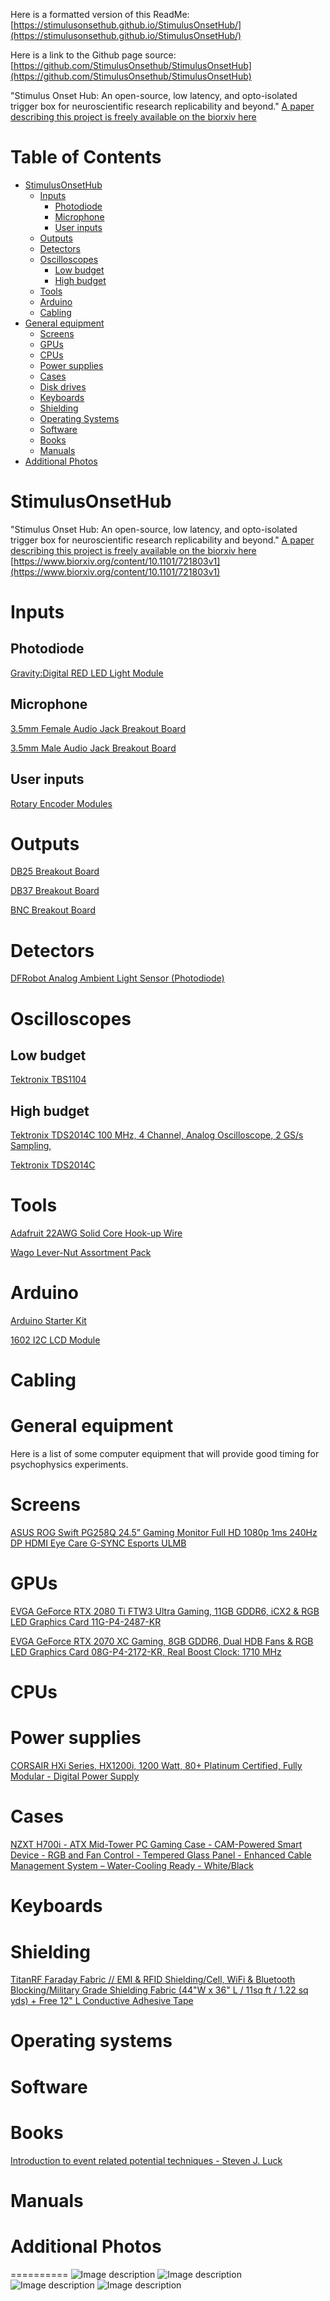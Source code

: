 
Here is a formatted version of this ReadMe:  [https://stimulusonsethub.github.io/StimulusOnsetHub/](https://stimulusonsethub.github.io/StimulusOnsetHub/)

Here is a link to the Github page source:  [https://github.com/StimulusOnsethub/StimulusOnsetHub](https://github.com/StimulusOnsethub/StimulusOnsetHub)

"Stimulus Onset Hub: An open-source, low latency, and opto-isolated trigger box for neuroscientific research replicability and beyond."
[A paper describing this project is freely available on the biorxiv here](https://www.biorxiv.org/content/10.1101/721803v1.full)

Table of Contents
=================

   * [StimulusOnsetHub](#stimulusonsethub)
     * [Inputs](#inputs)
        * [Photodiode](#photodiode)
        * [Microphone](#microphone)
        * [User inputs](#user-inputs)
     * [Outputs](#outputs)
     * [Detectors](#detectors)
     * [Oscilloscopes](#oscilloscopes)
        * [Low budget](#low-budget)
        * [High budget](#high-budget)
     * [Tools](#tools)
     * [Arduino](#arduino)
     * [Cabling](#cabling)
   * [General equipment](#general-equipment)
     * [Screens](#screens)
     * [GPUs](#gpus)
     * [CPUs](#cpus)
     * [Power supplies](#power-supplies)
     * [Cases](#cases)
     * [Disk drives](#disk-drives)
     * [Keyboards](#keyboard)
     * [Shielding](#shielding)
     * [Operating Systems](#operating-systems)
     * [Software](#software)
     * [Books](#books)
     * [Manuals](#manuals)
   * [Additional Photos](#additionalphotos)

     

# StimulusOnsetHub

"Stimulus Onset Hub: An open-source, low latency, and opto-isolated trigger box for neuroscientific research replicability and beyond."
[A paper describing this project is freely available on the biorxiv here](https://www.biorxiv.org/content/10.1101/721803v1)
[https://www.biorxiv.org/content/10.1101/721803v1](https://www.biorxiv.org/content/10.1101/721803v1)


Inputs
==========


Photodiode
----------
[Gravity:Digital RED LED Light Module](https://www.amazon.com/Gravity-brightness-Compatible-expansion-connection/dp/B07CDQTFTD/ref=as_li_ss_tl?keywords=light+detector+df+robot&qid=1564616503&s=gateway&sr=8-1&linkCode=sl1&tag=stimulusonset-20&linkId=ef9724a826e2771ff7075fe37aafd257)

Microphone
----------

[3.5mm Female Audio Jack Breakout Board](https://www.amazon.com/Daughter-Cards-Boards-Stereo-Breakout/dp/B00HKID282/)

[3.5mm Male Audio Jack Breakout Board](https://www.amazon.com/Cerrxian-Terminal-Headphone-Converter-Adapter/dp/B06WRRGYMM/)

User inputs
-----------
[Rotary Encoder Modules](https://www.amazon.com/Cylewet-Encoder-15×16-5-Arduino-CYT1062/dp/B06XQTHDRR/)


Outputs
==========

[DB25 Breakout Board](https://www.amazon.com/Electronics-Salon-Female-Breakout-Terminal-Connector/dp/B0179FC7G8/)

[DB37 Breakout Board](https://www.amazon.com/Electronics-Salon-Female-Breakout-Terminal-Connector/dp/B0179FOUQI/)

[BNC Breakout Board](https://www.amazon.com/Breakout-Board-Screw-Terminals-Clips/dp/B00VMTTPSQ/)

Detectors
==========

[DFRobot Analog Ambient Light Sensor (Photodiode)](https://www.amazon.com/Ambient-Density-Reflect-Voltage-Controller/dp/B01D5VD23C/)

Oscilloscopes
==========

Low budget
----------
[Tektronix TBS1104](https://www.amazon.com/gp/product/B00A4LKH2G/ref=as_li_tl?ie=UTF8&camp=1789&creative=9325&creativeASIN=B00A4LKH2G&linkCode=as2&tag=stimulusonset-20&linkId=8eede294bcce435751f7fb886e955f47)

High budget
----------

<a target="_blank" href="https://www.amazon.com/gp/product/B00A4LKH2G/ref=as_li_tl?ie=UTF8&camp=1789&creative=9325&creativeASIN=B00A4LKH2G&linkCode=as2&tag=stimulusonset-20&linkId=8eede294bcce435751f7fb886e955f47">Tektronix TDS2014C 100 MHz, 4 Channel, Analog Oscilloscope, 2 GS/s Sampling,</a><img src="//ir-na.amazon-adsystem.com/e/ir?t=stimulusonset-20&l=am2&o=1&a=B00A4LKH2G" width="1" height="1" border="0" alt="" style="border:none !important; margin:0px !important;" />

[Tektronix TDS2014C](https://www.amazon.com/gp/product/B00A4LKH2G/ref=as_li_tl?ie=UTF8&camp=1789&creative=9325&creativeASIN=B00A4LKH2G&linkCode=as2&tag=stimulusonset-20&linkId=8eede294bcce435751f7fb886e955f47)

Tools
==========

[Adafruit 22AWG Solid Core Hook-up Wire](https://www.amazon.com/Hook-up-Wire-Spool-Set-22AWG/dp/B01LZ6078M/)

[Wago Lever-Nut Assortment Pack](https://www.amazon.com/Wago-Lever-Nut-Assortment-Pocket-Pack/dp/B01N0LRTXZ/)

Arduino
==========

[Arduino Starter Kit](https://www.amazon.com/Arduino-Starter-Kit-English-Official/dp/B009UKZV0A/)

[1602 I2C LCD Module](https://www.amazon.com/SunFounder-Serial-Module-Display-Arduino/dp/B019K5X53O/)

Cabling
==========

# General equipment
Here is a list of some computer equipment that will provide good timing for psychophysics experiments.

Screens
==========
[ASUS ROG Swift PG258Q 24.5” Gaming Monitor Full HD 1080p 1ms 240Hz DP HDMI Eye Care G-SYNC Esports ULMB](https://amzn.to/2K1x2OA)

GPUs
==========
[EVGA GeForce RTX 2080 Ti FTW3 Ultra Gaming, 11GB GDDR6, iCX2 & RGB LED Graphics Card 11G-P4-2487-KR](https://amzn.to/2LROsz6)

[EVGA GeForce RTX 2070 XC Gaming, 8GB GDDR6, Dual HDB Fans & RGB LED Graphics Card 08G-P4-2172-KR, Real Boost Clock: 1710 MHz](https://amzn.to/2LQasuh)

CPUs
==========

Power supplies
==========
[CORSAIR HXi Series, HX1200i, 1200 Watt, 80+ Platinum Certified, Fully Modular - Digital Power Supply](https://amzn.to/2LRlGyU)

Cases
==========
[NZXT H700i - ATX Mid-Tower PC Gaming Case - CAM-Powered Smart Device - RGB and Fan Control - Tempered Glass Panel - Enhanced Cable Management System – Water-Cooling Ready - White/Black ](https://www.amazon.com/Mid-Tower-Computer-digital-lighting-CA-H700W-WB/dp/B075B91T7Q/ref=as_li_ss_tl?keywords=quiet+case+atx&qid=1564616215&s=gateway&sr=8-12&linkCode=sl1&tag=stimulusonset-20&linkId=ac12af40f3b5c2dd8fba79b6914f5e58)

Keyboards
==========

Shielding
==========
[TitanRF Faraday Fabric // EMI & RFID Shielding/Cell, WiFi & Bluetooth Blocking/Military Grade Shielding Fabric (44"W x 36" L / 11sq ft / 1.22 sq yds) + Free 12" L Conductive Adhesive Tape ](https://www.amazon.com/Shielding-Bluetooth-MILITARY-SHIELDING-CONDUCTIVE/dp/B01M294MGK/ref=as_li_ss_tl?keywords=faraday+cage&qid=1564616329&s=gateway&sr=8-4&linkCode=sl1&tag=stimulusonset-20&linkId=dc5c49026c24140199bbadcfecbfc4ac)

Operating systems
==========

Software
==========

Books
==========
[Introduction to event related potential techniques - Steven J. Luck](https://www.amazon.com/Introduction-Event-Related-Potential-Technique-Bradford/dp/0262525852/ref=as_li_ss_tl?keywords=introduction+to+eeg+luck&qid=1564614189&s=gateway&sr=8-1&linkCode=sl1&tag=stimulusonset-20&linkId=f0f85a82ada6183b780cc818b976caab)

Manuals
==========

# Additional Photos
==========
![Image description](https://raw.githubusercontent.com/StimulusOnsethub/StimulusOnsetHub/master/ComponentMounts.jpg)
![Image description](https://raw.githubusercontent.com/StimulusOnsethub/StimulusOnsetHub/master/ExperimentSetup01.jpg)
![Image description](https://raw.githubusercontent.com/StimulusOnsethub/StimulusOnsetHub/master/ExperimentSetup02.jpg)
![Image description](https://raw.githubusercontent.com/StimulusOnsethub/StimulusOnsetHub/master/ExperimentSetup03.jpg)
